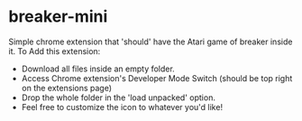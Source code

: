 # breaker-mini
Simple chrome extension that 'should' have the Atari game of breaker inside it.
To Add this extension:
 - Download all files inside an empty folder.
 - Access Chrome extension's Developer Mode Switch (should be top right on the extensions page)
 - Drop the whole folder in the 'load unpacked' option. 
 - Feel free to customize the icon to whatever you'd like!
 

